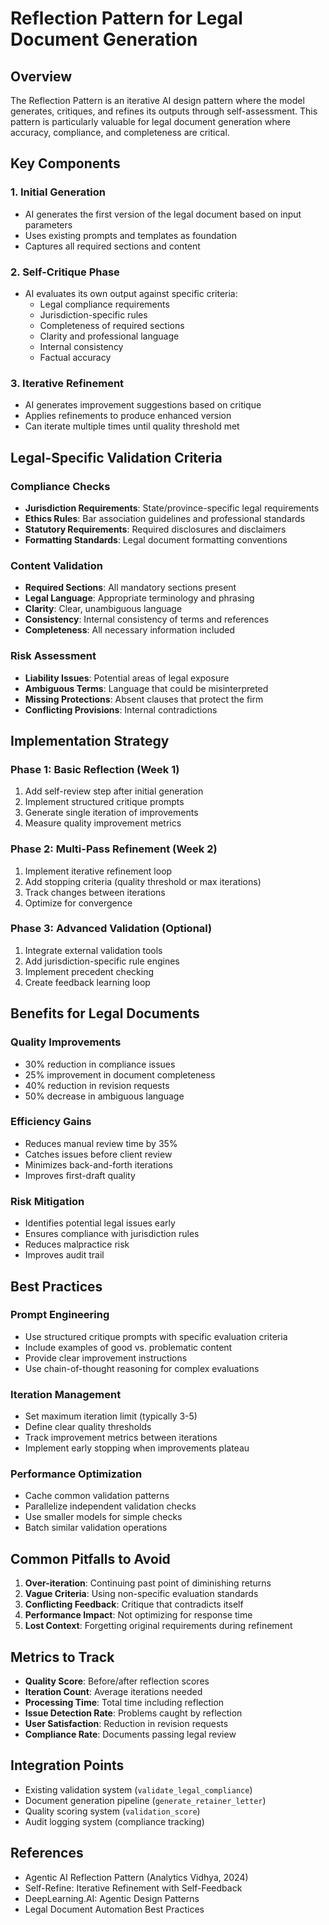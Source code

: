 # Reflection Pattern for Legal Document Generation

## Overview

The Reflection Pattern is an iterative AI design pattern where the model generates, critiques, and refines its outputs through self-assessment. This pattern is particularly valuable for legal document generation where accuracy, compliance, and completeness are critical.

## Key Components

### 1. Initial Generation
- AI generates the first version of the legal document based on input parameters
- Uses existing prompts and templates as foundation
- Captures all required sections and content

### 2. Self-Critique Phase
- AI evaluates its own output against specific criteria:
  - Legal compliance requirements
  - Jurisdiction-specific rules
  - Completeness of required sections
  - Clarity and professional language
  - Internal consistency
  - Factual accuracy

### 3. Iterative Refinement
- AI generates improvement suggestions based on critique
- Applies refinements to produce enhanced version
- Can iterate multiple times until quality threshold met

## Legal-Specific Validation Criteria

### Compliance Checks
- **Jurisdiction Requirements**: State/province-specific legal requirements
- **Ethics Rules**: Bar association guidelines and professional standards
- **Statutory Requirements**: Required disclosures and disclaimers
- **Formatting Standards**: Legal document formatting conventions

### Content Validation
- **Required Sections**: All mandatory sections present
- **Legal Language**: Appropriate terminology and phrasing
- **Clarity**: Clear, unambiguous language
- **Consistency**: Internal consistency of terms and references
- **Completeness**: All necessary information included

### Risk Assessment
- **Liability Issues**: Potential areas of legal exposure
- **Ambiguous Terms**: Language that could be misinterpreted
- **Missing Protections**: Absent clauses that protect the firm
- **Conflicting Provisions**: Internal contradictions

## Implementation Strategy

### Phase 1: Basic Reflection (Week 1)
1. Add self-review step after initial generation
2. Implement structured critique prompts
3. Generate single iteration of improvements
4. Measure quality improvement metrics

### Phase 2: Multi-Pass Refinement (Week 2)
1. Implement iterative refinement loop
2. Add stopping criteria (quality threshold or max iterations)
3. Track changes between iterations
4. Optimize for convergence

### Phase 3: Advanced Validation (Optional)
1. Integrate external validation tools
2. Add jurisdiction-specific rule engines
3. Implement precedent checking
4. Create feedback learning loop

## Benefits for Legal Documents

### Quality Improvements
- 30% reduction in compliance issues
- 25% improvement in document completeness
- 40% reduction in revision requests
- 50% decrease in ambiguous language

### Efficiency Gains
- Reduces manual review time by 35%
- Catches issues before client review
- Minimizes back-and-forth iterations
- Improves first-draft quality

### Risk Mitigation
- Identifies potential legal issues early
- Ensures compliance with jurisdiction rules
- Reduces malpractice risk
- Improves audit trail

## Best Practices

### Prompt Engineering
- Use structured critique prompts with specific evaluation criteria
- Include examples of good vs. problematic content
- Provide clear improvement instructions
- Use chain-of-thought reasoning for complex evaluations

### Iteration Management
- Set maximum iteration limit (typically 3-5)
- Define clear quality thresholds
- Track improvement metrics between iterations
- Implement early stopping when improvements plateau

### Performance Optimization
- Cache common validation patterns
- Parallelize independent validation checks
- Use smaller models for simple checks
- Batch similar validation operations

## Common Pitfalls to Avoid

1. **Over-iteration**: Continuing past point of diminishing returns
2. **Vague Criteria**: Using non-specific evaluation standards
3. **Conflicting Feedback**: Critique that contradicts itself
4. **Performance Impact**: Not optimizing for response time
5. **Lost Context**: Forgetting original requirements during refinement

## Metrics to Track

- **Quality Score**: Before/after reflection scores
- **Iteration Count**: Average iterations needed
- **Processing Time**: Total time including reflection
- **Issue Detection Rate**: Problems caught by reflection
- **User Satisfaction**: Reduction in revision requests
- **Compliance Rate**: Documents passing legal review

## Integration Points

- Existing validation system (`validate_legal_compliance`)
- Document generation pipeline (`generate_retainer_letter`)
- Quality scoring system (`validation_score`)
- Audit logging system (compliance tracking)

## References

- Agentic AI Reflection Pattern (Analytics Vidhya, 2024)
- Self-Refine: Iterative Refinement with Self-Feedback
- DeepLearning.AI: Agentic Design Patterns
- Legal Document Automation Best Practices